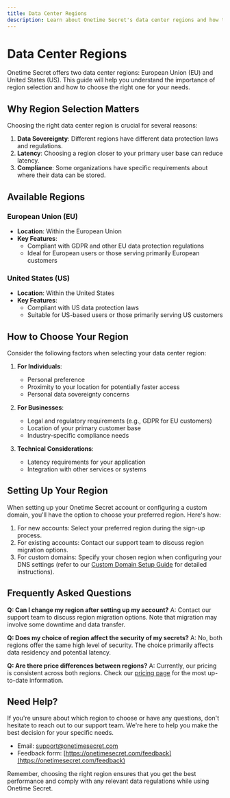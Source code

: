 ```yaml
---
title: Data Center Regions
description: Learn about Onetime Secret's data center regions and how to choose the right one for your needs.
---
```


# Data Center Regions

Onetime Secret offers two data center regions: European Union (EU) and United States (US). This guide will help you understand the importance of region selection and how to choose the right one for your needs.

## Why Region Selection Matters

Choosing the right data center region is crucial for several reasons:

1. **Data Sovereignty**: Different regions have different data protection laws and regulations.
2. **Latency**: Choosing a region closer to your primary user base can reduce latency.
3. **Compliance**: Some organizations have specific requirements about where their data can be stored.

## Available Regions

### European Union (EU)

- **Location**: Within the European Union
- **Key Features**:
  - Compliant with GDPR and other EU data protection regulations
  - Ideal for European users or those serving primarily European customers

### United States (US)

- **Location**: Within the United States
- **Key Features**:
  - Compliant with US data protection laws
  - Suitable for US-based users or those primarily serving US customers

## How to Choose Your Region

Consider the following factors when selecting your data center region:

1. **For Individuals**:
   - Personal preference
   - Proximity to your location for potentially faster access
   - Personal data sovereignty concerns

2. **For Businesses**:
   - Legal and regulatory requirements (e.g., GDPR for EU customers)
   - Location of your primary customer base
   - Industry-specific compliance needs

3. **Technical Considerations**:
   - Latency requirements for your application
   - Integration with other services or systems

## Setting Up Your Region

When setting up your Onetime Secret account or configuring a custom domain, you'll have the option to choose your preferred region. Here's how:

1. For new accounts: Select your preferred region during the sign-up process.
2. For existing accounts: Contact our support team to discuss region migration options.
3. For custom domains: Specify your chosen region when configuring your DNS settings (refer to our [Custom Domain Setup Guide](/docs/custom-domains/setup-guide) for detailed instructions).

## Frequently Asked Questions

**Q: Can I change my region after setting up my account?**
A: Contact our support team to discuss region migration options. Note that migration may involve some downtime and data transfer.

**Q: Does my choice of region affect the security of my secrets?**
A: No, both regions offer the same high level of security. The choice primarily affects data residency and potential latency.

**Q: Are there price differences between regions?**
A: Currently, our pricing is consistent across both regions. Check our [pricing page](/pricing) for the most up-to-date information.

## Need Help?

If you're unsure about which region to choose or have any questions, don't hesitate to reach out to our support team. We're here to help you make the best decision for your specific needs.

- Email: support@onetimesecret.com
- Feedback form: [https://onetimesecret.com/feedback](https://onetimesecret.com/feedback)

Remember, choosing the right region ensures that you get the best performance and comply with any relevant data regulations while using Onetime Secret.
